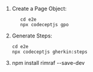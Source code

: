 

 1. Create a Page Object:
 
           cd e2e
           npx codeceptjs gpo
 
 2. Generate Steps:
 
        cd e2e
        npx codeceptjs gherkin:steps
 
3. npm install rimraf --save-dev